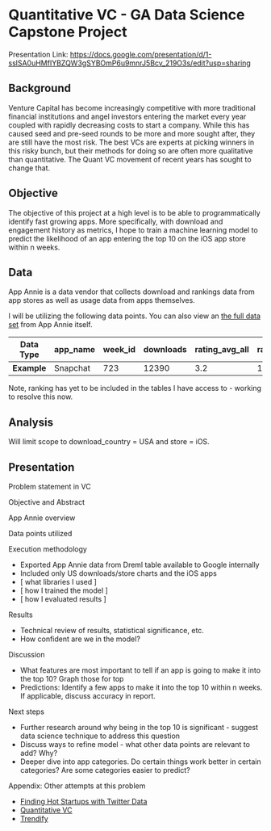 # Quantitative VC - GA Data Science Capstone Project

Presentation Link: https://docs.google.com/presentation/d/1-sslSA0uHMfIYBZQW3gSYBOmP6u9mnrJ5Bcv_219O3s/edit?usp=sharing

## Background
Venture Capital has become increasingly competitive with more traditional financial institutions and angel investors entering the market every year coupled with rapidly decreasing costs to start a company. While this has caused seed and pre-seed rounds to be more and more sought after, they are still have the most risk. The best VCs are experts at picking winners in this risky bunch, but their methods for doing so are often more qualitative than quantitative. The Quant VC movement of recent years has sought to change that.

## Objective
The objective of this project at a high level is to be able to programmatically identify fast growing apps. More specifically, with download and engagement history as metrics, I hope to train a machine learning model to predict the likelihood of an app entering the top 10 on the iOS app store within n weeks.

## Data
App Annie is a data vendor that collects download and rankings data from app stores as well as usage data from apps themselves. 

I will be utilizing the following data points. You can also view an [the full data set](../data/appannie-final.csv) from App Annie itself.

| **Data Type** | app_name | week_id  | downloads  | rating_avg_all  | rating_count_all  | release_date_id  | primary_category |
| --- |---| ---| ---| ---| ---|  ---| ---|
| **Example** | Snapchat | 723 | 12390 | 3.2 | 123 | 4598 | Lifestyle | 

Note, ranking has yet to be included in the tables I have access to - working to resolve this now.

## Analysis
Will limit scope to download_country = USA and store = iOS.

## Presentation
Problem statement in VC

Objective and Abstract

App Annie overview

Data points utilized

Execution methodology
* Exported App Annie data from Dreml table available to Google internally
* Included only US downloads/store charts and the iOS apps
* [ what libraries I used ]
* [ how I trained the model ]
* [ how I evaluated results ]

Results
* Technical review of results, statistical significance, etc.
* How confident are we in the model?

Discussion
* What features are most important to tell if an app is going to make it into the top 10? Graph those for top 
* Predictions: Identify a few apps to make it into the top 10 within n weeks. If applicable, discuss accuracy in report.

Next steps
* Further research around why being in the top 10 is significant - suggest data science technique to address this question
* Discuss ways to refine model - what other data points are relevant to add? Why?
* Deeper dive into app categories. Do certain things work better in certain categories? Are some categories easier to predict?

Appendix: Other attempts at this problem
* [Finding Hot Startups with Twitter Data](https://www.cbinsights.com/blog/trending-startups-twitter/?utm_source=CB+Insights+Newsletter&utm_campaign=73677e380e-edit_10_18_2015&utm_medium=email&utm_term=0_9dc0513989-73677e380e-86555729&goal=0_9dc0513989-73677e380e-86555729)
* [Quantitative VC](http://techcrunch.com/2013/06/01/the-quantitative-vc/)
* [Trendify](http://trendify.io/)
